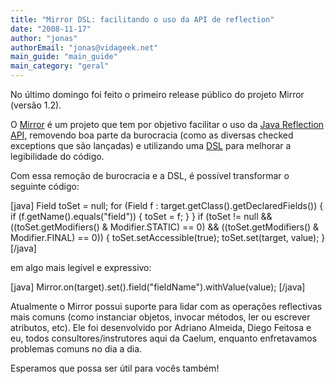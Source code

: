 ```yaml
---
title: "Mirror DSL: facilitando o uso da API de reflection"
date: "2008-11-17"
author: "jonas"
authorEmail: "jonas@vidageek.net"
main_guide: "main_guide"
main_category: "geral"
---
```


No último domingo foi feito o primeiro release público do projeto Mirror (versão 1.2).

O [Mirror](http://projetos.vidageek.net/mirror/) é um projeto que tem por objetivo facilitar o uso da [Java Reflection API](http://java.sun.com/javase/6/docs/api/java/lang/reflect/package-summary.html), removendo boa parte da burocracia (como as diversas checked exceptions que são lançadas) e utilizando uma [DSL](http://en.wikipedia.org/wiki/Domain-specific_language) para melhorar a legibilidade do código.

Com essa remoção de burocracia e a DSL, é possível transformar o seguinte código:

\[java\] Field toSet = null; for (Field f : target.getClass().getDeclaredFields()) { if (f.getName().equals("field")) { toSet = f; } } if (toSet != null && ((toSet.getModifiers() & Modifier.STATIC) == 0) && ((toSet.getModifiers() & Modifier.FINAL) == 0)) { toSet.setAccessible(true); toSet.set(target, value); } \[/java\]

em algo mais legível e expressivo:

\[java\] Mirror.on(target).set().field("fieldName").withValue(value); \[/java\]

Atualmente o Mirror possui suporte para lidar com as operações reflectivas mais comuns (como instanciar objetos, invocar métodos, ler ou escrever atributos, etc). Ele foi desenvolvido por Adriano Almeida, Diego Feitosa e eu, todos consultores/instrutores aqui da Caelum, enquanto enfretavamos problemas comuns no dia a dia.

Esperamos que possa ser útil para vocês também!
